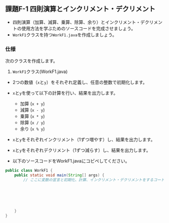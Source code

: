 ## 課題F-1 四則演算とインクリメント・デクリメント

- 四則演算（加算、減算、乗算、除算、余り）とインクリメント・デクリメントの使用方法を学ぶためのソースコードを完成させましょう。
- `WorkF1`クラスを持つ`WorkF1.java`を作成しましょう。

### 仕様

次のクラスを作成します。

1. `WorkF1`クラス(WorkF1.java)

- 2つの数値（`x`と`y`）をそれぞれ定義し、任意の整数で初期化します。
- `x`と`y`を使って以下の計算を行い、結果を出力します。

  - 加算 (`x + y`)
  - 減算 (`x - y`)
  - 乗算 (`x * y`)
  - 除算 (`x / y`)
  - 余り (`x % y`)

- `x`と`y`をそれぞれインクリメント（1ずつ増やす）し、結果を出力します。
- `x`と`y`をそれぞれデクリメント（1ずつ減らす）し、結果を出力します。

- 以下のソースコードをWorkF1.javaにコピペしてください。

```java
public class WorkF1 {
    public static void main(String[] args) {
        // ここに変数の宣言と初期化、計算、インクリメント・デクリメントをするコードを書いてください。






    }
}
```
